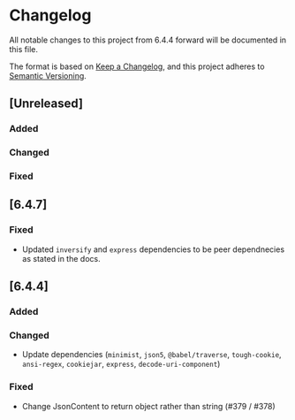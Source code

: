 # Changelog
All notable changes to this project from 6.4.4 forward will be documented in this file.

The format is based on [Keep a Changelog](https://keepachangelog.com/en/1.0.0/),
and this project adheres to [Semantic Versioning](https://semver.org/spec/v2.0.0.html).

## [Unreleased]

### Added

### Changed

### Fixed

## [6.4.7]

### Fixed
- Updated `inversify` and `express` dependencies to be peer dependnecies as stated in the docs.

## [6.4.4]

### Added

### Changed
- Update dependencies (`minimist`, `json5`, `@babel/traverse`, `tough-cookie`, `ansi-regex`, `cookiejar`, `express`, `decode-uri-component`)

### Fixed
- Change JsonContent to return object rather than string (#379 / #378)
